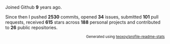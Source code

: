 Joined Github **9** years ago.

Since then I pushed **2530** commits, opened **34** issues, submitted **101** pull requests, received **615** stars across **188** personal projects and contributed to **26** public repositories.

<p align="right"><sub>Generated using <a href="https://github.com/marketplace/actions/profile-readme-stats">teoxoy/profile-readme-stats</a></sub></p>
